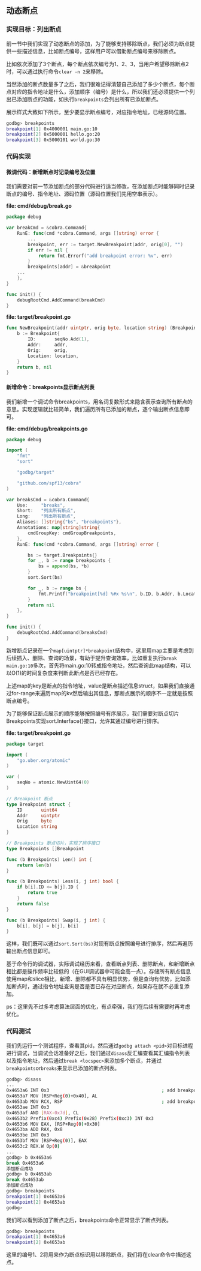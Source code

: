 ## 动态断点

### 实现目标：列出断点

前一节中我们实现了动态断点的添加，为了能够支持移除断点，我们必须为断点提供一些描述信息，比如断点编号，这样用户可以借助断点编号来移除断点。

比如依次添加了3个断点，每个断点依次编号为1、2、3，当用户希望移除断点2时，可以通过执行命令`clear -n 2`来移除。

当然添加的断点数量多了之后，我们很难记得清楚自己添加了多少个断点，每个断点对应的指令地址是什么，添加顺序（编号）是什么，所以我们还必须提供一个列出已添加断点的功能，如执行`breakpoints`会列出所有已添加断点。

展示样式大致如下所示，至少要显示断点编号，对应指令地址，已经源码位置。

```bash
godbg> breakpoints
breakpoint[1] 0x4000001 main.go:10
breakpoint[2] 0x5000001 hello.go:20
breakpoint[3] 0x5000101 world.go:30
```

### 代码实现

#### 微调代码：新增断点时记录编号及位置

我们需要对前一节添加断点的部分代码进行适当修改，在添加断点时能够同时记录断点的编号、指令地址、源码位置（源码位置我们先用空串表示）。

**file: cmd/debug/break.go**

```go
package debug

var breakCmd = &cobra.Command{
	RunE: func(cmd *cobra.Command, args []string) error {
		...
		breakpoint, err := target.NewBreakpoint(addr, orig[0], "")
		if err != nil {
			return fmt.Errorf("add breakpoint error: %v", err)
		}
		breakpoints[addr] = &breakpoint
    ...
	},
}

func init() {
	debugRootCmd.AddCommand(breakCmd)
}
```

**file: target/breakpoint.go**

```go
func NewBreakpoint(addr uintptr, orig byte, location string) (Breakpoint, error) {
	b := Breakpoint{
		ID:       seqNo.Add(1),
		Addr:     addr,
		Orig:     orig,
		Location: location,
	}
	return b, nil
}
```

#### 新增命令：breakpoints显示断点列表

我们新增一个调试命令breakpoints，用名词复数形式来隐含表示查询所有断点的意思。实现逻辑就比较简单，我们遍历所有已添加的断点，逐个输出断点信息即可。

**file: cmd/debug/breakpoints.go**

```go
package debug

import (
	"fmt"
	"sort"

	"godbg/target"

	"github.com/spf13/cobra"
)

var breaksCmd = &cobra.Command{
	Use:     "breaks",
	Short:   "列出所有断点",
	Long:    "列出所有断点",
	Aliases: []string{"bs", "breakpoints"},
	Annotations: map[string]string{
		cmdGroupKey: cmdGroupBreakpoints,
	},
	RunE: func(cmd *cobra.Command, args []string) error {

		bs := target.Breakpoints{}
		for _, b := range breakpoints {
			bs = append(bs, *b)
		}
		sort.Sort(bs)

		for _, b := range bs {
			fmt.Printf("breakpoint[%d] %#x %s\n", b.ID, b.Addr, b.Location)
		}
		return nil
	},
}

func init() {
	debugRootCmd.AddCommand(breaksCmd)
}
```

新增断点记录在一个`map[uintptr]*breakpoint`结构中，这里用map主要是考虑到后续插入、删除、查询的场景，有助于提升查询效率，比如重复执行`break main.go:10`多次，首先将main.go:10转成指令地址，然后查询此map结构，可以以O(1)的时间复杂度来判断此断点是否已经存在。

上述map的key是断点的指令地址，value是断点描述信息struct，如果我们直接通过for-range来遍历map的kv然后输出其信息，那断点展示的顺序不一定就是按照断点编号。

为了能够保证断点展示的顺序能够按照编号有序展示，我们需要对断点切片Breakpoints实现sort.Interface{}接口，允许其通过编号进行排序。

**file: target/breakpoint.go**

```go
package target

import (
	"go.uber.org/atomic"
)

var (
	seqNo = atomic.NewUint64(0)
)

// Breakpoint 断点
type Breakpoint struct {
	ID       uint64
	Addr     uintptr
	Orig     byte
	Location string
}

// Breakpoints 断点切片，实现了排序接口
type Breakpoints []Breakpoint

func (b Breakpoints) Len() int {
	return len(b)
}

func (b Breakpoints) Less(i, j int) bool {
	if b[i].ID <= b[j].ID {
		return true
	}
	return false
}

func (b Breakpoints) Swap(i, j int) {
	b[i], b[j] = b[j], b[i]
}
```

这样，我们既可以通过`sort.Sort(bs)`对现有断点按照编号进行排序，然后再遍历输出断点信息即可。

基于命令行的调试器，实际调试经历来看，查看断点列表、删除断点，和新增断点相比都是操作频率比较低的（在GUI调试器中可能会高一点）。存储所有断点信息使用map和slice相比，新增、删除都不具有明显优势，但是查询有优势，比如添加断点时，通过指令地址查询是否是否已存在对应断点，如果存在就不必重复添加。

ps：这里先不过多考虑算法层面的优化，有点牵强，我们在后续有需要时再考虑优化。

### 代码测试

我们先运行一个测试程序，查看其pid，然后通过`godbg attach <pid>`对目标进程进行调试，当调试会话准备好之后，我们通过`disass`反汇编查看其汇编指令列表以及指令地址，然后通过`break <locspec>`来添加多个断点，并通过`breakpoints`or`breaks`来显示已添加的断点列表。

```bash
godbg> disass
...
0x4653a6 INT 0x3                                          ; add breakpoint here
0x4653a7 MOV [RSP+Reg(0)+0x40], AL
0x4653ab MOV RCX, RSP                                     ; add breakpoint here
0x4653ae INT 0x3
0x4653af AND [RAX-0x7d], CL
0x4653b2 Prefix(0xc4) Prefix(0x28) Prefix(0xc3) INT 0x3
0x4653b6 MOV EAX, [RSP+Reg(0)+0x30]
0x4653ba ADD RAX, 0x8
0x4653be INT 0x3
0x4653bf MOV [RSP+Reg(0)], EAX
0x4653c2 REX.W Op(0)
...
godbg> b 0x4653a6
break 0x4653a6
添加断点成功
godbg> b 0x4653ab
break 0x4653ab
添加断点成功
godbg> breakpoints
breakpoint[1] 0x4653a6 
breakpoint[2] 0x4653ab 
godbg> 
```

我们可以看到添加了断点之后，breakpoints命令正常显示了断点列表。

```bash
godbg> breakpoints
breakpoint[1] 0x4653a6 
breakpoint[2] 0x4653ab 
```

这里的编号1、2将用来作为断点标识用以移除断点，我们将在clear命令中描述这点。